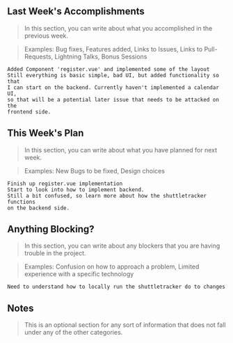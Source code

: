 ## Last Week's Accomplishments

> In this section, you can write about what you accomplished in the previous week.

> Examples:
> Bug fixes, Features added, Links to Issues, Links to Pull-Requests, Lightning Talks, Bonus Sessions
	
	Added Component 'register.vue' and implemented some of the layout
	Still everything is basic simple, bad UI, but added functionality so that
	I can start on the backend. Currently haven't implemented a calendar UI,
	so that will be a potential later issue that needs to be attacked on the
	frontend side.
	
	
## This Week's Plan

> In this section, you can write about what you have planned for next week.

> Examples: New Bugs to be fixed, Design choices
	
	Finish up register.vue implementation
	Start to look into how to implement backend.
	Still a bit confused, so learn more about how the shuttletracker functions
	on the backend side.

## Anything Blocking?

> In this section, you can write about any blockers that you are having trouble in the project.

> Examples: Confusion on how to approach a problem, Limited experience with a specific technology
	
	Need to understand how to locally run the shuttletracker do to changes

## Notes

> This is an optional section for any sort of information that does not fall under any of the other categories.
